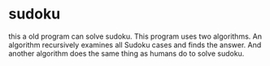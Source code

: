 # sudoku
this a old program can solve sudoku. This program uses two algorithms. An algorithm recursively examines all Sudoku cases and finds the answer. And another algorithm does the same thing as humans do to solve sudoku.

